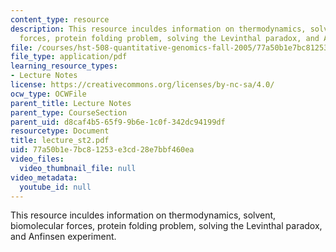 ```yaml
---
content_type: resource
description: This resource inculdes information on thermodynamics, solvent, biomolecular
  forces, protein folding problem, solving the Levinthal paradox, and Anfinsen experiment.
file: /courses/hst-508-quantitative-genomics-fall-2005/77a50b1e7bc81253e3cd28e7bbf460ea_lecture_st2.pdf
file_type: application/pdf
learning_resource_types:
- Lecture Notes
license: https://creativecommons.org/licenses/by-nc-sa/4.0/
ocw_type: OCWFile
parent_title: Lecture Notes
parent_type: CourseSection
parent_uid: d8caf4b5-65f9-9b6e-1c0f-342dc94199df
resourcetype: Document
title: lecture_st2.pdf
uid: 77a50b1e-7bc8-1253-e3cd-28e7bbf460ea
video_files:
  video_thumbnail_file: null
video_metadata:
  youtube_id: null
---
```

This resource inculdes information on thermodynamics, solvent, biomolecular forces, protein folding problem, solving the Levinthal paradox, and Anfinsen experiment.